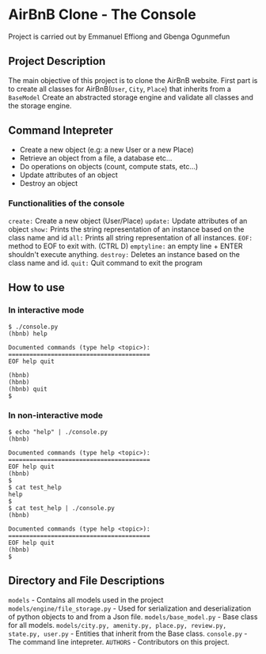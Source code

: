 # AirBnB Clone - The Console
Project is carried out by Emmanuel Effiong and Gbenga Ogunmefun

## Project Description

The main objective of this project is to clone the AirBnB website.
First part is to create all classes for AirBnB(`User`, `City`, `Place`) that inherits from a `BaseModel`
Create an abstracted storage engine and 
validate all classes and the storage engine.

## Command Intepreter
* Create a new object (e.g: a new User or a new Place)
* Retrieve an object from a file, a database etc...
* Do operations on objects (count, compute stats, etc...)
* Update attributes of an object
* Destroy an object

### Functionalities of the console

`create:` Create a new object (User/Place)
`update:` Update attributes of an object
`show:` Prints the string representation of an instance based on the class name and id
`all:` Prints all string representation of all instances.
`EOF:` method to EOF to exit with. (CTRL D)
`emptyline:` an empty line + ENTER shouldn't execute anything.
`destroy:` Deletes an instance based on the class name and id.
`quit:` Quit command to exit the program

## How to use

### In interactive mode

```
$ ./console.py
(hbnb) help

Documented commands (type help <topic>):
========================================
EOF help quit

(hbnb)
(hbnb)
(hbnb) quit
$
```

### In non-interactive mode

```
$ echo "help" | ./console.py
(hbnb)

Documented commands (type help <topic>):
========================================
EOF help quit
(hbnb)
$
$ cat test_help
help
$
$ cat test_help | ./console.py
(hbnb)

Documented commands (type help <topic>):
========================================
EOF help quit
(hbnb)
$
```

## Directory and File Descriptions

`models` - Contains all models used in the project
`models/engine/file_storage.py` - Used for serialization and deserialization of python objects to and from a Json file.
`models/base_model.py` - Base class for all models.
`models/city.py, amenity.py, place.py, review.py, state.py, user.py` - Entities that inherit from the Base class.
`console.py` - The command line intepreter.
`AUTHORS` - Contributors on this project.
